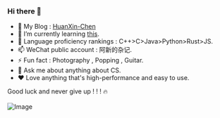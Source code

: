 ### Hi there 👋

<!--
**HuanXin-Chen/HuanXin-Chen** is a ✨ _special_ ✨ repository because its `README.md` (this file) appears on your GitHub profile.

Here are some ideas to get you started:

- 🔭 I’m currently working on AICG
- 🌱 I’m currently learning Java
- 👯 I’m looking to collaborate on ...
- 🤔 I’m looking for help with ...
- 💬 Ask me about ...
- 📫 How to reach me: ...
- 😄 Pronouns: ...
- ⚡ Fun fact: ...
-->
- 🥳 My Blog : [HuanXin-Chen](https://huanxin-chen.github.io/en/introduction/)
- 🌱 I’m currently learning [this](https://www.yuque.com/yuqueyonghub77ozu/zebpal?#).
- 🎢 Language proficiency rankings : C++>C>Java>Python>Rust>JS.
- 📫 WeChat public account : 阿新的杂记.
- ⚡ Fun fact : Photography , Popping , Guitar.
- 💬 Ask me about anything about CS.
- ❤️ Love anything that's high-performance and easy to use.

Good luck and never give up ! ! ! 🔥 <br/>  <br/> 
<img src="https://cdn.nlark.com/yuque/0/2023/png/29466846/1693140655909-c72c7bcc-551c-4840-952b-d3af2043becf.png#clientId=u856bec47-f791-4&from=paste&height=1295&id=u25e6e5ed&originHeight=1295&originWidth=2563&originalType=binary&ratio=1&rotation=0&showTitle=false&size=4341963&status=done&style=none&taskId=u82048208-366a-44a4-a13d-8e6627dd8ee&title=&width=2563" alt="Image" style="max-width: 500px;">
